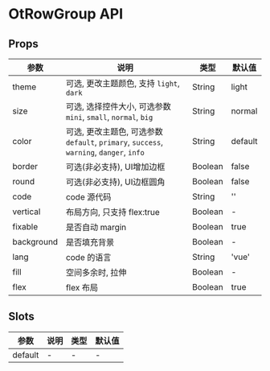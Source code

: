 # OtRowGroup API

## Props

| 参数 | 说明 | 类型 | 默认值 |
| --- | --- | --- | --- |
| theme | 可选, 更改主题颜色, 支持 `light`, `dark` | String | light |
| size | 可选, 选择控件大小, 可选参数 `mini`, `small`, `normal`, `big` | String | normal |
| color | 可选, 更改主题色, 可选参数 `default`, `primary`, `success`, `warning`, `danger`, `info` | String | default |
| border | 可选(非必支持), UI增加边框 | Boolean | false |
| round | 可选(非必支持), UI边框圆角 | Boolean | false |
| code | code 源代码 | String | '' |
| vertical | 布局方向, 只支持 flex:true | Boolean | - |
| fixable | 是否自动 margin | Boolean | true |
| background | 是否填充背景 | Boolean | - |
| lang | code 的语言 | String | 'vue' |
| fill | 空间多余时, 拉伸 | Boolean | - |
| flex | flex 布局 | Boolean | true |

## Slots

| 参数 | 说明 | 类型 | 默认值 |
| --- | --- | --- | --- |
| default | - | - | - |

